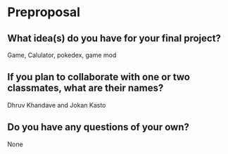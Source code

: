 # Preproposal

## What idea(s) do you have for your final project?
Game, Calulator, pokedex, game mod

## If you plan to collaborate with one or two classmates, what are their names?

Dhruv Khandave and Jokan Kasto

## Do you have any questions of your own?

None
